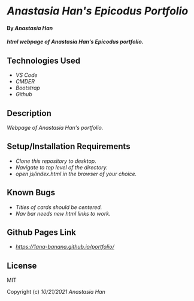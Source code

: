# _Anastasia Han's Epicodus Portfolio_

#### By _**Anastasia Han**_

#### _html webpage of Anastasia Han's Epicodus portfolio._

## Technologies Used

* _VS Code_
* _CMDER_
* _Bootstrap_
* _Github_

## Description

_Webpage of Anastasia Han's portfolio._

## Setup/Installation Requirements

* _Clone this repository to desktop._
* _Navigate to top level of the directory._
* _open js/index.html in the browser of your choice._

## Known Bugs

* _Titles of cards should be centered._
* _Nav bar needs new html links to work._

## Github Pages Link

* _https://1ana-banana.github.io/portfolio/_

## License

MIT

Copyright (c) _10/21/2021_ _Anastasia Han_
